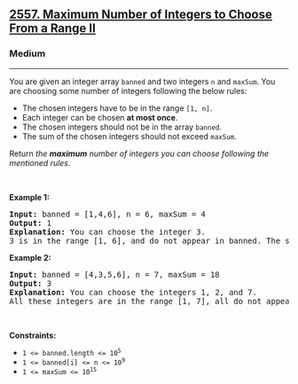 <h2><a href="https://leetcode.com/problems/maximum-number-of-integers-to-choose-from-a-range-ii/">2557. Maximum Number of Integers to Choose From a Range II</a></h2><h3>Medium</h3><hr><div><p>You are given an integer array <code>banned</code> and two integers <code>n</code> and <code>maxSum</code>. You are choosing some number of integers following the below rules:</p>

<ul>
	<li>The chosen integers have to be in the range <code>[1, n]</code>.</li>
	<li>Each integer can be chosen <strong>at most once</strong>.</li>
	<li>The chosen integers should not be in the array <code>banned</code>.</li>
	<li>The sum of the chosen integers should not exceed <code>maxSum</code>.</li>
</ul>

<p>Return <em>the <strong>maximum</strong> number of integers you can choose following the mentioned rules</em>.</p>

<p>&nbsp;</p>
<p><strong class="example">Example 1:</strong></p>

<pre><strong>Input:</strong> banned = [1,4,6], n = 6, maxSum = 4
<strong>Output:</strong> 1
<strong>Explanation:</strong> You can choose the integer 3.
3 is in the range [1, 6], and do not appear in banned. The sum of the choosen integers is 3, which does not ecxeed maxSum.
</pre>

<p><strong class="example">Example 2:</strong></p>

<pre><strong>Input:</strong> banned = [4,3,5,6], n = 7, maxSum = 18
<strong>Output:</strong> 3
<strong>Explanation:</strong> You can choose the integers 1, 2, and 7.
All these integers are in the range [1, 7], all do not appear in banned, and their sum is 18, which does not exceed maxSum.
</pre>

<p>&nbsp;</p>
<p><strong>Constraints:</strong></p>

<ul>
	<li><code>1 &lt;= banned.length &lt;= 10<sup>5</sup></code></li>
	<li><code>1 &lt;= banned[i] &lt;= n &lt;= 10<sup>9</sup></code></li>
	<li><code>1 &lt;= maxSum &lt;= 10<sup>15</sup></code></li>
</ul>
</div>